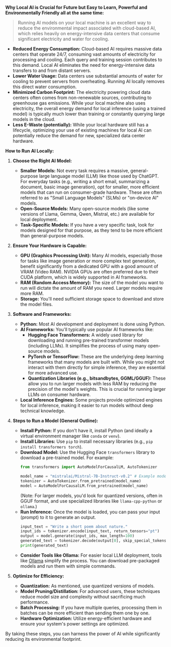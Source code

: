 
**Why Local AI is Crucial for Future but Easy to Learn, Powerful and Environmentally Friendly all at the same time:**

> Running AI models on your local machine is an excellent way to reduce the environmental impact associated with cloud-based AI, which relies heavily on energy-intensive data centers that consume significant electricity and water for cooling.

* **Reduced Energy Consumption:** Cloud-based AI requires massive data centers that operate 24/7, consuming vast amounts of electricity for processing and cooling. Each query and training session contributes to this demand. Local AI eliminates the need for energy-intensive data transfers to and from distant servers.
* **Lower Water Usage:** Data centers use substantial amounts of water for cooling to prevent servers from overheating. Running AI locally removes this direct water consumption.
* **Minimized Carbon Footprint:** The electricity powering cloud data centers often comes from non-renewable sources, contributing to greenhouse gas emissions. While your local machine also uses electricity, the overall energy demand for local inference (using a trained model) is typically much lower than training or constantly querying large models in the cloud.
* **Less E-Waste (potentially):** While your local hardware still has a lifecycle, optimizing your use of existing machines for local AI can potentially reduce the demand for new, specialized data center hardware.

**How to Run AI Locally:**

1.  **Choose the Right AI Model:**
    * **Smaller Models:** Not every task requires a massive, general-purpose large language model (LLM) like those used by ChatGPT. For everyday tasks (e.g., writing a short email, summarizing a document, basic image generation), opt for smaller, more efficient models that can run on consumer-grade hardware. These are often referred to as "Small Language Models" (SLMs) or "on-device AI" models.
    * **Open-Source Models:** Many open-source models (like some versions of Llama, Gemma, Qwen, Mistral, etc.) are available for local deployment.
    * **Task-Specific Models:** If you have a very specific task, look for models designed for that purpose, as they tend to be more efficient than general-purpose models.

2.  **Ensure Your Hardware is Capable:**
    * **GPU (Graphics Processing Unit):** Many AI models, especially those for tasks like image generation or more complex text generation, benefit significantly from a dedicated GPU with a good amount of VRAM (Video RAM). NVIDIA GPUs are often preferred due to their CUDA platform, which is widely supported in AI frameworks.
    * **RAM (Random Access Memory):** The size of the model you want to run will dictate the amount of RAM you need. Larger models require more RAM.
    * **Storage:** You'll need sufficient storage space to download and store the model files.

3.  **Software and Frameworks:**
    * **Python:** Most AI development and deployment is done using Python.
    * **AI Frameworks:** You'll typically use popular AI frameworks like:
        * **Hugging Face Transformers:** A widely used library for downloading and running pre-trained transformer models (including LLMs). It simplifies the process of using many open-source models.
        * **PyTorch or TensorFlow:** These are the underlying deep learning frameworks that many models are built with. While you might not interact with them directly for simple inference, they are essential for more advanced use.
        * **Quantization Libraries (e.g., bitsandbytes, GGML/GGUF):** These allow you to run larger models with less RAM by reducing the precision of the model's weights. This is crucial for running larger LLMs on consumer hardware.
    * **Local Inference Engines:** Some projects provide optimized engines for local inference, making it easier to run models without deep technical knowledge.

4.  **Steps to Run a Model (General Outline):**

    * **Install Python:** If you don't have it, install Python (and ideally a virtual environment manager like `conda` or `venv`).
    * **Install Libraries:** Use `pip` to install necessary libraries (e.g., `pip install transformers torch`).
    * **Download Model:** Use the Hugging Face `transformers` library to download a pre-trained model. For example:
        ```python
        from transformers import AutoModelForCausalLM, AutoTokenizer

        model_name = "mistralai/Mistral-7B-Instruct-v0.2" # Example model
        tokenizer = AutoTokenizer.from_pretrained(model_name)
        model = AutoModelForCausalLM.from_pretrained(model_name)
        ```
        (Note: For larger models, you'd look for quantized versions, often in GGUF format, and use specialized libraries like `llama-cpp-python` or `ollama`.)
    * **Run Inference:** Once the model is loaded, you can pass your input (prompt) to it to generate an output.
        ```python
        input_text = "Write a short poem about nature."
        input_ids = tokenizer.encode(input_text, return_tensors="pt")
        output = model.generate(input_ids, max_length=100)
        generated_text = tokenizer.decode(output[0], skip_special_tokens=True)
        print(generated_text)
        ```
    * **Consider Tools like Ollama:** For easier local LLM deployment, tools like [Ollama](https://ollama.ai/) simplify the process. You can download pre-packaged models and run them with simple commands.

5.  **Optimize for Efficiency:**
    * **Quantization:** As mentioned, use quantized versions of models.
    * **Model Pruning/Distillation:** For advanced users, these techniques reduce model size and complexity without sacrificing much performance.
    * **Batch Processing:** If you have multiple queries, processing them in batches can be more efficient than sending them one by one.
    * **Hardware Optimization:** Utilize energy-efficient hardware and ensure your system's power settings are optimized.

By taking these steps, you can harness the power of AI while significantly reducing its environmental footprint.
